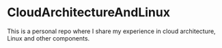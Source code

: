 # CloudArchitectureAndLinux
This is a personal repo where I share my experience in cloud architecture, Linux and other components.
